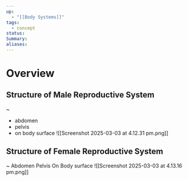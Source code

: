 ```yaml
---
up:
  - "[[Body Systems]]"
tags:
  - concept
status: 
Summary: 
aliases:
---
```

# Overview
## Structure of Male Reproductive System
~
- abdomen
- pelvis
- on body surface
![[Screenshot 2025-03-03 at 4.12.31 pm.png]]
## Structure of Female Reproductive System
~
Abdomen
Pelvis
On Body surface
![[Screenshot 2025-03-03 at 4.13.16 pm.png]]